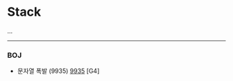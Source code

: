 # Stack

...

------------

### BOJ
- 문자열 폭발 (9935) [9935](https://github.com/KyumKyum/Algorithm_Study/blob/main/DivideAndConquer/9935.py) [G4]
